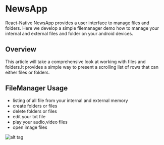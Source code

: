 # NewsApp
React-Native NewsApp provides a user interface to manage files and folders. Here we develop a simple filemanager demo how to manage your internal and external files and folder on your android devices.
## Overview
This article will take a comprehensive look at working with files and folders.It provides a simple way to present a scrolling list of rows that can either files or folders.

## FileManager Usage
 * listing of all file from your internal and external memory
 * create folders or files
 * delete folders or files
 * edit your txt file 
 * play your audio,video files
 * open image files

![alt tag](https://github.com/satishtamada/NewsApp-React-Native/blob/master/screensshots/ic_banner.jpg)

